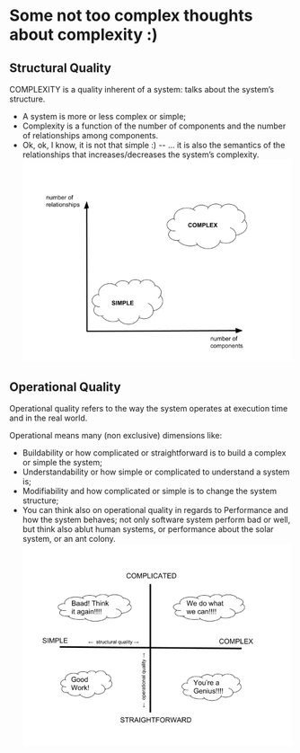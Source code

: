 # Some not too complex thoughts about complexity :)

## Structural Quality

COMPLEXITY is a quality inherent of a system: talks about the system’s structure.
- A system is more or less complex or simple;
- Complexity is a function of the number of components and the number of relationships among components.
- Ok, ok, I know, it is not that simple :)
-- ...  it is also the semantics of the relationships that increases/decreases the system’s complexity.
![](https://github.com/vazquezger/papers/blob/master/figures/graphtale-complexity-fig1.png)

## Operational Quality
Operational quality refers to the way the system operates at execution time and in the real world.

Operational means many (non exclusive) dimensions like:
- Buildability or how complicated or straightforward is to build a complex or simple the system; 
- Understandability or how simple or complicated to understand a system is;
- Modifiability and how complicated or simple is to change the system structure;  
- You can think also on operational quality in regards to Performance and how the system behaves; not only software system perform bad or well, but think also ablut human systems, or performance about the solar system, or an ant colony.
![](https://github.com/vazquezger/papers/blob/master/figures/graphtale-complexity-fig2.png)




